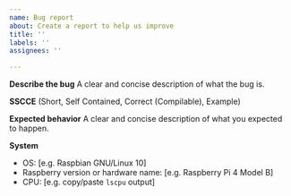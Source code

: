 ```yaml
---
name: Bug report
about: Create a report to help us improve
title: ''
labels: ''
assignees: ''

---
```


**Describe the bug**
A clear and concise description of what the bug is.

**SSCCE** (Short, Self Contained, Correct (Compilable), Example)

**Expected behavior**
A clear and concise description of what you expected to happen.

**System**
 - OS: [e.g. Raspbian GNU/Linux 10]
 - Raspberry version or hardware name: [e.g. Raspberry Pi 4 Model B]
 - CPU: [e.g. copy/paste `lscpu` output]
